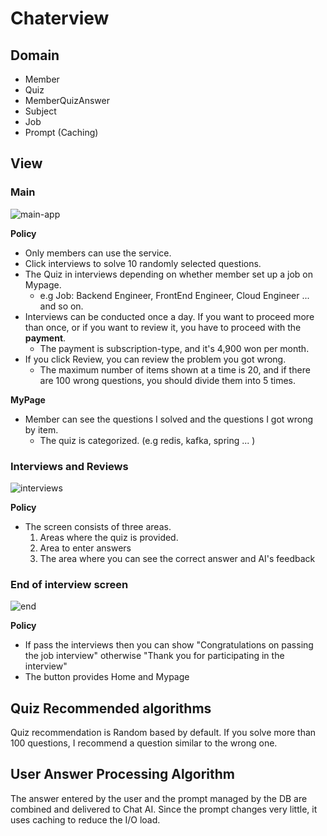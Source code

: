 # Chaterview

## Domain

- Member
- Quiz
- MemberQuizAnswer
- Subject
- Job
- Prompt (Caching)

## View

### Main

![main-app](https://user-images.githubusercontent.com/47518272/231760338-332831c2-37b0-4033-b762-6a78733571f5.png)

__Policy__

- Only members can use the service.
- Click interviews to solve 10 randomly selected questions.
- The Quiz in interviews depending on whether member set up a job on Mypage.
  - e.g Job: Backend Engineer, FrontEnd Engineer, Cloud Engineer ... and so on.
- Interviews can be conducted once a day. If you want to proceed more than once, or if you want to review it, you have to proceed with the __payment__.
  - The payment is subscription-type, and it's 4,900 won per month.
- If you click Review, you can review the problem you got wrong.
  - The maximum number of items shown at a time is 20, and if there are 100 wrong questions, you should divide them into 5 times.

__MyPage__

- Member can see the questions I solved and the questions I got wrong by item.
  - The quiz is categorized. (e.g redis, kafka, spring ... )

### Interviews and Reviews

![interviews](https://user-images.githubusercontent.com/47518272/231763952-a2ab9c4d-d69e-47dd-aa8b-0cbf9ed0da03.png)

__Policy__

- The screen consists of three areas.
  1. Areas where the quiz is provided.
  2. Area to enter answers
  3. The area where you can see the correct answer and AI's feedback
  
### End of interview screen

![end](https://user-images.githubusercontent.com/47518272/231765541-a54d61c7-af6d-4528-93ec-607ab4f8abef.png)

__Policy__

- If pass the interviews then you can show "Congratulations on passing the job interview" otherwise "Thank you for participating in the interview"
- The button provides Home and Mypage

## Quiz Recommended algorithms

Quiz recommendation is Random based by default. If you solve more than 100 questions, I recommend a question similar to the wrong one.

## User Answer Processing Algorithm

The answer entered by the user and the prompt managed by the DB are combined and delivered to Chat AI. Since the prompt changes very little, it uses caching to reduce the I/O load.
